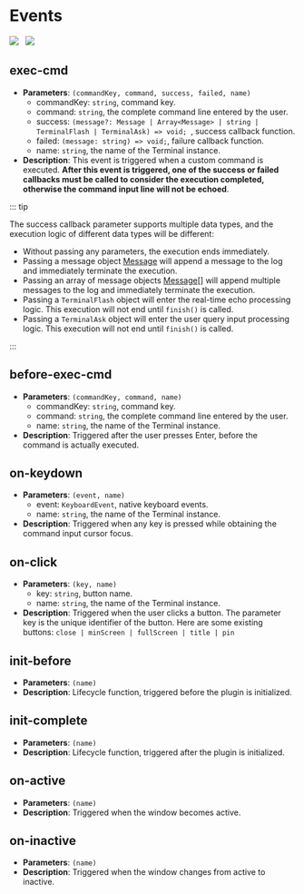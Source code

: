 # Events

<img src="https://shields.io/github/package-json/v/tzfun/vue-web-terminal/vue2" style="margin-right: 8px;">
<img src="https://shields.io/github/package-json/v/tzfun/vue-web-terminal/vue3" style="margin-right: 8px;">

## exec-cmd

- **Parameters**: `(commandKey, command, success, failed, name)`
  - commandKey: `string`, command key.
  - command: `string`, the complete command line entered by the user.
  - success: `(message?: Message | Array<Message> | string | TerminalFlash | TerminalAsk) => void; `, success callback function.
  - failed: `(message: string) => void;`, failure callback function.
  - name: `string`, the name of the Terminal instance.
- **Description**: This event is triggered when a custom command is executed. **After this event is triggered, one of the success or failed callbacks must be called to consider the execution completed, otherwise the command input line will not be echoed**.

::: tip

The success callback parameter supports multiple data types, and the execution logic of different data types will be different:
- Without passing any parameters, the execution ends immediately.
- Passing a message object [Message](./others#Message) will append a message to the log and immediately terminate the execution.
- Passing an array of message objects [Message](./others#Message)[] will append multiple messages to the log and immediately terminate the execution.
- Passing a `TerminalFlash` object will enter the real-time echo processing logic. This execution will not end until `finish()` is called.
- Passing a `TerminalAsk` object will enter the user query input processing logic. This execution will not end until `finish()` is called.

:::

## before-exec-cmd

- **Parameters**: `(commandKey, command, name)`
  - commandKey: `string`, command key.
  - command: `string`, the complete command line entered by the user.
  - name: `string`, the name of the Terminal instance.
- **Description**: Triggered after the user presses Enter, before the command is actually executed.

## on-keydown

- **Parameters**: `(event, name)`
  - event: `KeyboardEvent`, native keyboard events.
  - name: `string`, the name of the Terminal instance.
- **Description**: Triggered when any key is pressed while obtaining the command input cursor focus.

## on-click

- **Parameters**: `(key, name)`
  - key: `string`, button name.
  - name: `string`, the name of the Terminal instance.
- **Description**: Triggered when the user clicks a button. The parameter key is the unique identifier of the button. Here are some existing buttons: `close | minScreen | fullScreen | title | pin`

## init-before

- **Parameters**: `(name)`
- **Description**: Lifecycle function, triggered before the plugin is initialized.

## init-complete

- **Parameters**: `(name)`
- **Description**: Lifecycle function, triggered after the plugin is initialized.

## on-active

- **Parameters**: `(name)`
- **Description**: Triggered when the window becomes active.

## on-inactive

- **Parameters**: `(name)`
- **Description**: Triggered when the window changes from active to inactive.

<CommentService></CommentService>

